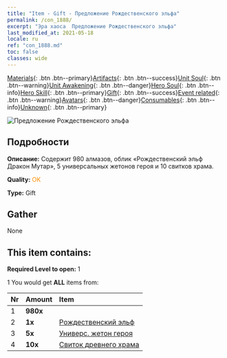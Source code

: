 ```yaml
---
title: "Item - Gift - Предложение Рождественского эльфа"
permalink: /con_1888/
excerpt: "Эра хаоса  Предложение Рождественского эльфа"
last_modified_at: 2021-05-18
locale: ru
ref: "con_1888.md"
toc: false
classes: wide
---
```

 [Materials](/ItemsRU/){: .btn .btn--primary}[Artifacts](/ItemsRU/Artifacts/){: .btn .btn--success}[Unit Soul](/ItemsRU/UnitSoul/){: .btn .btn--warning}[Unit Awakening](/ItemsRU/UnitAwakening/){: .btn .btn--danger}[Hero Soul](/ItemsRU/HeroSoul/){: .btn .btn--info}[Hero Skill](/ItemsRU/HeroSkill/){: .btn .btn--primary}[Gift](/ItemsRU/Gift/){: .btn .btn--success}[Event related](/ItemsRU/Events/){: .btn .btn--warning}[Avatars](/ItemsRU/Avatars/){: .btn .btn--danger}[Consumables](/ItemsRU/Consumables/){: .btn .btn--info}[Unknown](/ItemsRU/Unknown/){: .btn .btn--primary}

 ![Предложение Рождественского эльфа](/images/t/i_907153.png)

## Подробности
 **Описание:** Содержит 980 алмазов, облик «Рождественский эльф Дракон Мутар», 5 универсальных жетонов героя и 10 свитков храма.

 **Quality:** <span style="color: #FF8C00">OK</span>

 **Type:** Gift

## Gather

  None

## This item contains:

 **Required Level to open:** 1

 1 You would get **ALL** items  from:

  | Nr | Amount |     Item    |
  |:---|:-------|:------------|
  | 1 |  **980x** | <i class="fas fa-gem"/> |  | 
  | 2 |  **1x** | [Рождественский эльф](/ItemsRU/con_1074/) |  | 
  | 3 |  **5x** | [Универс. жетон героя](/ItemsRU/her_358/) |  | 
  | 4 |  **10x** | [Свиток древнего храма](/ItemsRU/con_697/) |  | 
